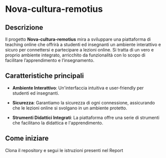 # Nova-cultura-remotius

## Descrizione
Il progetto **Nova-cultura-remotius** mira a sviluppare una piattaforma di teaching online che offrirà a studenti ed insegnanti un ambiente interattivo e sicuro per connettersi e partecipare a lezioni online. Si tratta di un vero e proprio ambiente integrato, arricchito da funzionalità con lo scopo di facilitare l’apprendimento e l’insegnamento.

## Caratteristiche principali

- **Ambiente Interattivo**: Un'interfaccia intuitiva e user-friendly per studenti ed insegnanti.
  
- **Sicurezza**: Garantiamo la sicurezza di ogni connessione, assicurando che le lezioni online si svolgano in un ambiente protetto.

- **Strumenti Didattici Integrati**: La piattaforma offre una serie di strumenti che facilitano la didattica e l'apprendimento.

## Come iniziare

Clona il repository e segui le istruzioni presenti nel Report

